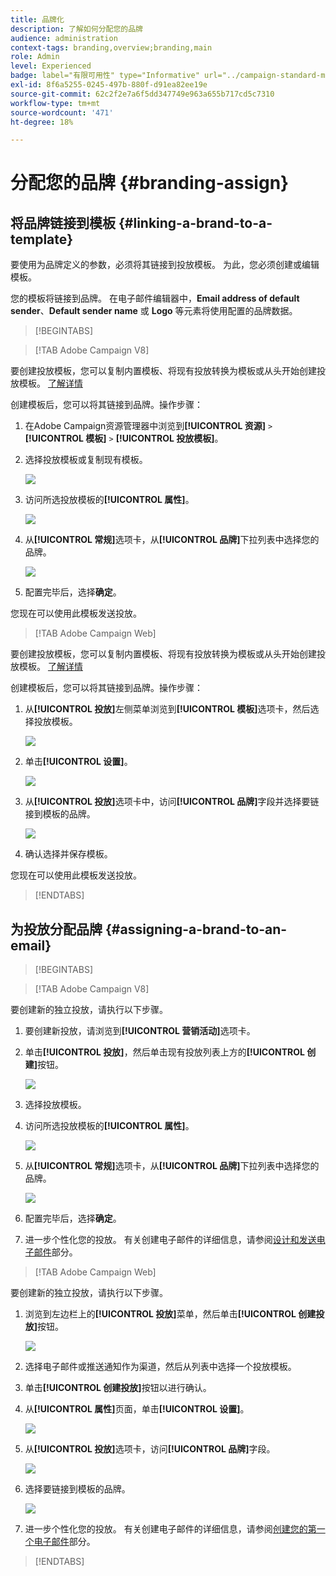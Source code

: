 ```yaml
---
title: 品牌化
description: 了解如何分配您的品牌
audience: administration
context-tags: branding,overview;branding,main
role: Admin
level: Experienced
badge: label="有限可用性" type="Informative" url="../campaign-standard-migration-home.md" tooltip="仅限于Campaign Standard已迁移的用户"
exl-id: 8f6a5255-0245-497b-880f-d91ea82ee19e
source-git-commit: 62c2f2e7a6f5dd347749e963a655b717cd5c7310
workflow-type: tm+mt
source-wordcount: '471'
ht-degree: 18%

---
```


# 分配您的品牌 {#branding-assign}

## 将品牌链接到模板 {#linking-a-brand-to-a-template}

要使用为品牌定义的参数，必须将其链接到投放模板。 为此，您必须创建或编辑模板。

您的模板将链接到品牌。 在电子邮件编辑器中，**Email address of default sender**、**Default sender name** 或 **Logo** 等元素将使用配置的品牌数据。

>[!BEGINTABS]

>[!TAB Adobe Campaign V8]

要创建投放模板，您可以复制内置模板、将现有投放转换为模板或从头开始创建投放模板。 [了解详情](https://experienceleague.adobe.com/zh-hans/docs/campaign/campaign-v8/send/create-templates)

创建模板后，您可以将其链接到品牌。操作步骤：

1. 在Adobe Campaign资源管理器中浏览到&#x200B;**[!UICONTROL 资源]** `>` **[!UICONTROL 模板]** `>` **[!UICONTROL 投放模板]**。

1. 选择投放模板或复制现有模板。

   ![](assets/branding_assign_V8_1.png)

1. 访问所选投放模板的&#x200B;**[!UICONTROL 属性]**。

   ![](assets/branding_assign_V8_2.png)

1. 从&#x200B;**[!UICONTROL 常规]**&#x200B;选项卡，从&#x200B;**[!UICONTROL 品牌]**&#x200B;下拉列表中选择您的品牌。

   ![](assets/branding_assign_V8_3.png)

1. 配置完毕后，选择&#x200B;**确定**。

您现在可以使用此模板发送投放。

>[!TAB Adobe Campaign Web]

要创建投放模板，您可以复制内置模板、将现有投放转换为模板或从头开始创建投放模板。 [了解详情](https://experienceleague.adobe.com/zh-hans/docs/campaign-web/v8/msg/delivery-template)

创建模板后，您可以将其链接到品牌。操作步骤：

1. 从&#x200B;**[!UICONTROL 投放]**&#x200B;左侧菜单浏览到&#x200B;**[!UICONTROL 模板]**&#x200B;选项卡，然后选择投放模板。

   ![](assets/branding_assign_web_1.png)

1. 单击&#x200B;**[!UICONTROL 设置]**。

   ![](assets/branding_assign_web_2.png)

1. 从&#x200B;**[!UICONTROL 投放]**&#x200B;选项卡中，访问&#x200B;**[!UICONTROL 品牌]**&#x200B;字段并选择要链接到模板的品牌。

   ![](assets/branding_assign_web_3.png)

1. 确认选择并保存模板。

您现在可以使用此模板发送投放。

>[!ENDTABS]

## 为投放分配品牌 {#assigning-a-brand-to-an-email}

>[!BEGINTABS]

>[!TAB Adobe Campaign V8]

要创建新的独立投放，请执行以下步骤。

1. 要创建新投放，请浏览到&#x200B;**[!UICONTROL 营销活动]**&#x200B;选项卡。

1. 单击&#x200B;**[!UICONTROL 投放]**，然后单击现有投放列表上方的&#x200B;**[!UICONTROL 创建]**&#x200B;按钮。

   ![](assets/branding_assign_V8_4.png)

1. 选择投放模板。

1. 访问所选投放模板的&#x200B;**[!UICONTROL 属性]**。

   ![](assets/branding_assign_V8_5.png)

1. 从&#x200B;**[!UICONTROL 常规]**&#x200B;选项卡，从&#x200B;**[!UICONTROL 品牌]**&#x200B;下拉列表中选择您的品牌。

   ![](assets/branding_assign_V8_6.png)

1. 配置完毕后，选择&#x200B;**确定**。

1. 进一步个性化您的投放。 有关创建电子邮件的详细信息，请参阅[设计和发送电子邮件](https://experienceleague.adobe.com/zh-hans/docs/campaign-web/v8/msg/email/create-email)部分。

>[!TAB Adobe Campaign Web]

要创建新的独立投放，请执行以下步骤。

1. 浏览到左边栏上的&#x200B;**[!UICONTROL 投放]**&#x200B;菜单，然后单击&#x200B;**[!UICONTROL 创建投放]**&#x200B;按钮。

   ![](assets/branding_assign_web_4.png)

1. 选择电子邮件或推送通知作为渠道，然后从列表中选择一个投放模板。

1. 单击&#x200B;**[!UICONTROL 创建投放]**&#x200B;按钮以进行确认。

1. 从&#x200B;**[!UICONTROL 属性]**&#x200B;页面，单击&#x200B;**[!UICONTROL 设置]**。

   ![](assets/branding_assign_web_5.png)

1. 从&#x200B;**[!UICONTROL 投放]**&#x200B;选项卡，访问&#x200B;**[!UICONTROL 品牌]**&#x200B;字段。

   ![](assets/branding_assign_web_6.png)

1. 选择要链接到模板的品牌。

   ![](assets/branding_assign_web_7.png)

1. 进一步个性化您的投放。 有关创建电子邮件的详细信息，请参阅[创建您的第一个电子邮件](https://experienceleague.adobe.com/zh-hans/docs/campaign-web/v8/msg/email/create-email)部分。

>[!ENDTABS]
